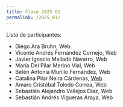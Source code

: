 ```yaml
---
title: Clase 2025 01
permalink: /2025_01/
---
```


Lista de participantes:
- Diego Ara Bruhn, Web
- Vicente Andrés Fernández Cornejo, Web
- Javier Ignacio Mellado Navarro, Web
- María Del Pilar Merino Vial, Web
- Belén Antonia Murillo Fernández, Web
- Catalina Pilar Neira Cárdenas, [Web](https://ktawis.github.io/mi-pagina-web/)
- Amaro Cristóbal Toledo Correa, Web
- Sebastián Alejandro Vallejos Díaz, Web
- Sebastián Andrés Vigueras Araya, Web
